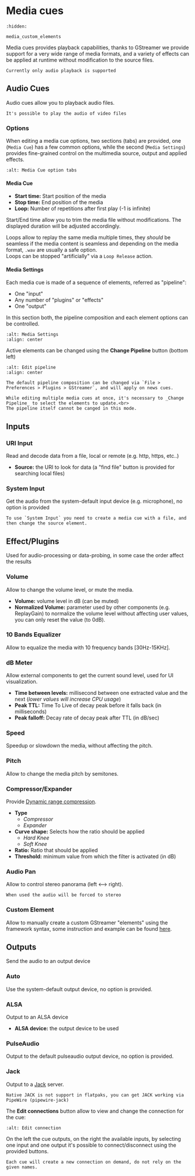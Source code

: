 # Media cues

```{toctree}
:hidden:

media_custom_elements
```

Media cues provides playback capabilities, thanks to GStreamer we provide support for a very wide range of media formats,
and a variety of effects can be applied at runtime without modification to the source files.

```{warning}
Currently only audio playback is supported
```

## Audio Cues

Audio cues allow you to playback audio files.

```{note}
It's possible to play the audio of video files
```

### Options

When editing a media cue options, two sections (tabs) are provided,
one (`Media Cue`) has a few common options, while the second (`Media Settings`) 
provides fine-grained control on the multimedia source, output and applied effects.

```{image} ../_static/media_cue_options_tab.png
:alt: Media Cue option tabs
```

#### Media Cue

* **Start time:** Start position of the media
* **Stop time:** End position of the media
* **Loop:** Number of repetitions after first play (-1 is infinite)

Start/End time allow you to trim the media file without modifications. The displayed duration will be adjusted accordingly.

Loops allow to replay the same media multiple times, they _should_ be seamless if the media content is seamless 
and depending on the media format, `.wav` are usually a safe option.<br>
Loops can be stopped "artificially" via a `Loop Release` action.

#### Media Settings

Each media cue is made of a sequence of elements, referred as "pipeline":

* One "input"
* Any number of "plugins" or "effects"
* One "output"

In this section both, the pipeline composition and each element options can be controlled.

```{image} ../_static/media_cue_media_settings.png
:alt: Media Settings
:align: center
```

Active elements can be changed using the **Change Pipeline** button (bottom left)

```{image} ../_static/media_cue_edit_pipeline.png
:alt: Edit pipeline
:align: center
```

```{note}
The default pipeline composition can be changed via `File > Preferences > Plugins > GStreamer`, and will apply on news cues.
```

```{note}
While editing multiple media cues at once, it's necessary to _Change Pipeline_ to select the elements to update.<br>
The pipeline itself cannot be canged in this mode.
```

## Inputs

### URI Input

Read and decode data from a file, local or remote (e.g. http, https, etc..)

* **Source:** the URI to look for data (a "find file" button is provided for searching local files)

### System Input

Get the audio from the system-default input device (e.g. microphone), no option is provided

```{note}
To use `System Input` you need to create a media cue with a file, and then change the source element.
```

## Effect/Plugins

Used for audio-processing or data-probing, in some case the order affect the results

### Volume

Allow to change the volume level, or mute the media.

* **Volume:** volume level in dB (can be muted)
* **Normalized Volume:** parameter used by other components (e.g. ReplayGain) to
  normalize the volume level without affecting user values, you can only reset the value (to 0dB).

### 10 Bands Equalizer

Allow to equalize the media with 10 frequency bands [30Hz-15KHz].

### dB Meter

Allow external components to get the current sound level, used for UI visualization.

* **Time between levels:** millisecond between one extracted value and the next (_lower values will increase CPU usage_)
* **Peak TTL:** Time To Live of decay peak before it falls back (in milliseconds)
* **Peak falloff:** Decay rate of decay peak after TTL (in dB/sec)

### Speed

Speedup or slowdown the media, without affecting the pitch.

### Pitch

Allow to change the media pitch by semitones.

### Compressor/Expander

Provide <a href="https://en.wikipedia.org/wiki/Dynamic_range_compression" target="_blank">Dynamic range compression</a>.

* **Type**
   * *Compressor*
   * *Expander*
* **Curve shape:** Selects how the ratio should be applied
   * *Hard Knee*
   * *Soft Knee*
* **Ratio:** Ratio that should be applied
* **Threshold:** minimum value from which the filter is activated (in dB)

### Audio Pan

Allow to control stereo panorama (left ⟷ right).

```{note}
When used the audio will be forced to stereo
```

### Custom Element

Allow to manually create a custom GStreamer "elements" using the framework syntax,
some instruction and example can be found [here](media_custom_elements.md).

## Outputs

Send the audio to an output device

### Auto

Use the system-default output device, no option is provided.

### ALSA

Output to an ALSA device

* **ALSA device:** the output device to be used

### PulseAudio

Output to the default pulseaudio output device, no option is provided.

### Jack

Output to a <a href="http://www.jackaudio.org/" target="_blank">Jack</a> server.

```{warning}
Native JACK is not support in flatpaks, you can get JACK working via PipeWire (pipewire-jack)
```

The **Edit connections** button allow to view and change the connection for the cue:

```{image} ../_static/media_cue_jack_connections.png
:alt: Edit connection
```

On the left the cue outputs, on the right the available inputs, 
by selecting one input and one output it's possible to connect/disconnect using the provided buttons.

```{note}
Each cue will create a new connection on demand, do not rely on the given names.
```

